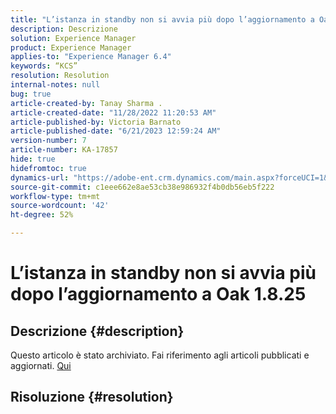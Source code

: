 ```yaml
---
title: "L’istanza in standby non si avvia più dopo l’aggiornamento a Oak 1.8.25"
description: Descrizione
solution: Experience Manager
product: Experience Manager
applies-to: "Experience Manager 6.4"
keywords: “KCS”
resolution: Resolution
internal-notes: null
bug: true
article-created-by: Tanay Sharma .
article-created-date: "11/28/2022 11:20:53 AM"
article-published-by: Victoria Barnato
article-published-date: "6/21/2023 12:59:24 AM"
version-number: 7
article-number: KA-17857
hide: true
hidefromtoc: true
dynamics-url: "https://adobe-ent.crm.dynamics.com/main.aspx?forceUCI=1&pagetype=entityrecord&etn=knowledgearticle&id=21e459b3-0e6f-ed11-9562-6045bd006239"
source-git-commit: c1eee662e8ae53cb38e986932f4b0db56eb5f222
workflow-type: tm+mt
source-wordcount: '42'
ht-degree: 52%

---
```


# L’istanza in standby non si avvia più dopo l’aggiornamento a Oak 1.8.25

## Descrizione {#description}

Questo articolo è stato archiviato. Fai riferimento agli articoli pubblicati e aggiornati. [Qui](https://experienceleague.adobe.com/search.html?lang=it#sort=relevancy)

## Risoluzione {#resolution}

